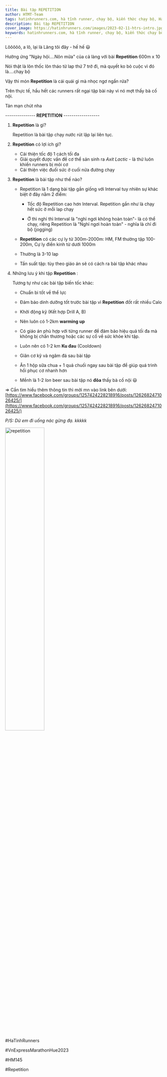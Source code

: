 ```yaml
---
title: Bài tập REPETITION
author: HTMT-Team
tags: hatinhrunners.com, hà tĩnh runner, chạy bộ, kiến thức chạy bộ, HaTinhMarathonTeam, repetition
description: Bài tập REPETITION
cover_image: https://hatinhrunners.com/images/2023-02-11-htrs-intro.jpg
keywords: hatinhrunners.com, hà tĩnh runner, chạy bộ, kiến thức chạy bộ, repetition
---
```


Lôôôôô, a lô, lại là Lãng tôi đây - hế hế 😃

Hưởng ứng "Ngày hội....Nôn mửa" của cả làng với bài **Repetition** 600m x 10

Nói thật là lôn thốc lôn tháo từ lap thứ 7 trở đi, mà quyết ko bỏ cuộc vì đó là....chạy bộ

Vậy thì món **Repetition** là cái quái gì mà nhọc ngơ ngẩn rứa?

Trên thực tế, hầu hết các runners rất ngại tập bài này vì nó mợt thấy bà cố nội.

Tản mạn chút nha

--------------- **REPETITION** ------------------

1. **Repetition** là gì?

    Repetition là bài tập chạy nước rút lặp lại liên tục.

2. **Repetition** có lợi ích gì?

    - Cải thiện tốc độ 1 cách tối đa
    - Giải quyết được vấn đề cơ thể sản sinh ra *Axit Lactic* - là thứ luôn khiến runners bị mỏi cơ
    - Cải thiện việc đuối sức ở cuối nửa đường chạy

3. **Repetition** là bài tập như thế nào?

    - Repetition là 1 dạng bài tập gần giống với Interval tuy nhiên sự khác biệt ở đây nằm 2 điểm:

        + Tốc độ Repetition cao hơn Interval. Repetition gần như là chạy hết sức ở mỗi lap chạy

        + Ở thì nghỉ thì Interval là "nghỉ ngơi không hoàn toàn"- là có thể chạy, riêng Repetition là "Nghỉ ngơi hoàn toàn" - nghĩa là chỉ đi bộ (jogging)

    - **Repetition** có các cự ly từ 300m-2000m: HM, FM thường tập 100-200m, Cự ly điền kinh từ dưới 1000m

    - Thường là 3-10 lap

    - Tần suất tập: tùy theo giáo án sẽ có cách ra bài tập khác nhau

4. Những lưu ý khi tập **Repetition** :

    Tương tự như các bài tập biến tốc khác:

    - Chuẩn bi tốt về thể lực

    - Đảm bảo dinh dưỡng tốt trước bài tập vì **Repetition** đốt rất nhiều Calo

    - Khởi động kỹ (Kết hợp Drill A, B)

    - Nên luôn có 1-2km **warming up**

    - Có giáo án phù hợp với từng runner để đảm bảo hiệu quả tối đa mà không bị chấn thương hoặc các sự cố về sức khỏe khi tập.

    - Luôn nên có 1-2 km **Ku đau** (Cooldown)

    - Giãn cơ kỹ và ngâm đá sau bài tập

    - Ăn 1 hộp sữa chua + 1 quả chuối ngay sau bài tập để giúp quá trình hồi phục cơ nhanh hơn

    - Mềnh là 1-2 *lon* beer sau bài tập nó **đõa** thấy bà cố nội 😃

=\> Cần tìm hiểu thêm thông tin thì mời mn vào link bên dưới:
[https://www.facebook.com/groups/1257424228218916/posts/1262682471026425/](https://www.facebook.com/groups/1257424228218916/posts/1262682471026425/)

*P/S: Dừ em đi uống nác gừng đạ. kkkkk*

<img src="https://scontent.fsgn5-3.fna.fbcdn.net/v/t39.30808-6/334668501_590935396230935_2637690935097626584_n.jpg?stp=cp6_dst-jpg_p526x296&_nc_cat=104&ccb=1-7&_nc_sid=5cd70e&_nc_ohc=O2XvLEL7sOAAX-bRQv-&_nc_ht=scontent.fsgn5-3.fna&oh=00_AfCovq2LQpuShz0pgxnYD2Sk2fA67SYgIDYhu37GUbprkw&oe=640D66BD" alt="repetition" width="50%" height="50%">

#HaTinhRunners

#VnExpressMarathonHue2023

#HM145

#Repetition
